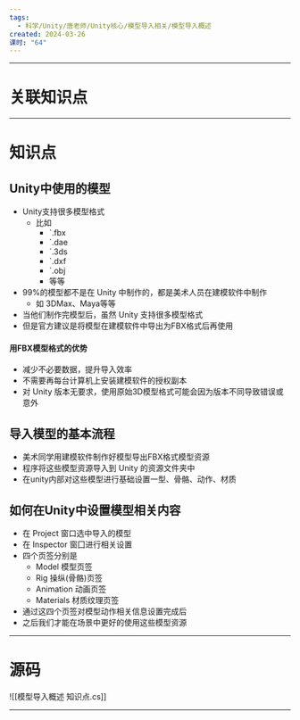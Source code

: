 ```yaml
---
tags:
  - 科学/Unity/唐老师/Unity核心/模型导入相关/模型导入概述
created: 2024-03-26
课时: "64"
---
```



---
# 关联知识点



---
# 知识点

## Unity中使用的模型

- Unity支持很多模型格式
	- 比如
		- `.fbx
		- `.dae
		- `.3ds
		- `.dxf
		- `.obj
		- 等等
- 99%的模型都不是在 Unity 中制作的，都是美术人员在建模软件中制作
	- 如 3DMax、Maya等等
- 当他们制作完模型后，虽然 Unity 支持很多模型格式
- 但是官方建议是将模型在建模软件中导出为FBX格式后再使用
#### 用FBX模型格式的优势

- 减少不必要数据，提升导入效率
- 不需要再每台计算机上安装建模软件的授权副本
- 对 Unity 版本无要求，使用原始3D模型格式可能会因为版本不同导致错误或意外
## 导入模型的基本流程

- 美术同学用建模软件制作好模型导出FBX格式模型资源
- 程序将这些模型资源导入到 Unity 的资源文件夹中
- 在unity内部对这些模型进行基础设置一型、骨骼、动作、材质
## 如何在Unity中设置模型相关内容

- 在 Project 窗口选中导入的模型
- 在 Inspector 窗囗进行相关设置
- 四个页签分别是
	- Model 模型页签
	- Rig 操纵(骨骼)页签
	- Animation 动画页签
	- Materials 材质纹理页签
- 通过这四个页签对模型动作相关信息设置完成后
- 之后我们才能在场景中更好的使用这些模型资源

---
# 源码

![[模型导入概述 知识点.cs]]

---
